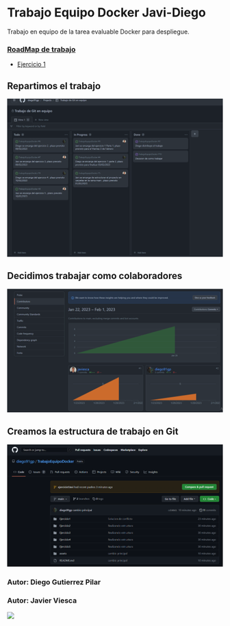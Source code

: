 # Trabajo Equipo Docker Javi-Diego
Trabajo en equipo de la tarea evaluable Docker para despliegue.
### <a href="https://github.com/users/diego91gp/projects/1/views/1">RoadMap de trabajo</a>


<ul>
  <li><a href="Ejercicio1/Diego">Ejercicio 1</a></li>
 
</ul>

## Repartimos el trabajo


![image-20230201102442351](assets/image-20230201102442351.png)

## Decidimos trabajar como colaboradores

![image-20230201104109103](assets/image-20230201104109103.png)



## Creamos la estructura de trabajo en Git

![image-20230201105422319](./assets/image-20230201105422319.png)








### Autor: Diego Gutierrez Pilar
### Autor: Javier Viesca
<img width="200px" src="https://co2asturias.es/wp-content/uploads/2021/06/CIFP-sectores-industrial-servicios-logo.png">
